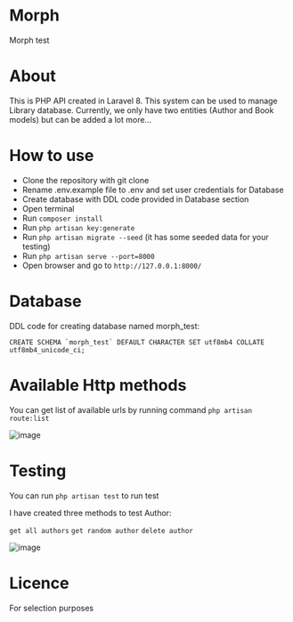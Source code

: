 # Morph
Morph test

# About

This is PHP API created in Laravel 8. This system can be used to manage Library database. Currently, we only have two entities (Author and Book models) but can be added a lot more...

# How to use
* Clone the repository with git clone
* Rename .env.example file to .env and set user credentials for Database
* Create database with DDL code provided in Database section
* Open terminal
* Run ```composer install```
* Run ```php artisan key:generate```
* Run ```php artisan migrate --seed``` (it has some seeded data for your testing)
* Run ```php artisan serve --port=8000```
* Open browser and go to ```http://127.0.0.1:8000/```

# Database

DDL code for creating database named morph_test:

```CREATE SCHEMA `morph_test` DEFAULT CHARACTER SET utf8mb4 COLLATE utf8mb4_unicode_ci; ```

# Available Http methods
You can get list of available urls by running command ``` php artisan route:list ```

![image](https://user-images.githubusercontent.com/25004798/132738634-db887135-51cd-4628-9716-9403c1c5154a.png)





# Testing
You can run ``` php artisan test ``` to run test

I have created three methods to test Author:

```get all authors```
```get random author```
```delete author```


![image](https://user-images.githubusercontent.com/25004798/132735998-2f8b60a4-3395-4cc1-a7ca-2e44ad221742.png)


# Licence

For selection purposes

